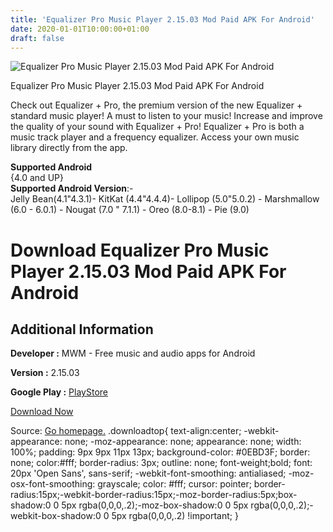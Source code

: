 ```yaml
---
title: 'Equalizer Pro Music Player 2.15.03 Mod Paid APK For Android'
date: 2020-01-01T10:00:00+01:00
draft: false
---
```


![Equalizer Pro Music Player 2.15.03 Mod Paid APK For Android](https://i0.wp.com/apkhome.net/wp-content/uploads/2019/11/Equalizer-Pro-Music-Player-2.15.03-Mod-Paid.png "Equalizer Pro Music Player 2.15.03 Mod Paid APK For Android")

  

Equalizer Pro Music Player 2.15.03 Mod Paid APK For Android

Check out Equalizer + Pro, the premium version of the new Equalizer + standard music player! A must to listen to your music! Increase and improve the quality of your sound with Equalizer + Pro! Equalizer + Pro is both a music track player and a frequency equalizer. Access your own music library directly from the app.

**Supported Android**  
{4.0 and UP}  
**Supported Android Version**:-  
Jelly Bean(4.1"4.3.1)- KitKat (4.4"4.4.4)- Lollipop (5.0"5.0.2) - Marshmallow (6.0 - 6.0.1) - Nougat (7.0 " 7.1.1) - Oreo (8.0-8.1) - Pie (9.0)

Download Equalizer Pro Music Player 2.15.03 Mod Paid APK For Android
====================================================================

Additional Information
----------------------

**Developer :** MWM - Free music and audio apps for Android

**Version :** 2.15.03

**Google Play :** [PlayStore](https://play.google.com/store/apps/details?id=com.djit.equalizerplusforandroidpro)

  

[Download Now](https://store4app.co/post/equalizer-pro-music-player-2-15-03-mod-paid-apk-for-android_1573739275)

  
Source: [Go homepage.](https://store4app.co/post/equalizer-pro-music-player-2-15-03-mod-paid-apk-for-android_1573739275) .downloadtop{ text-align:center; -webkit-appearance: none; -moz-appearance: none; appearance: none; width: 100%; padding: 9px 9px 11px 13px; background-color: #0EBD3F; border: none; color:#fff; border-radius: 3px; outline: none; font-weight;bold; font: 20px 'Open Sans', sans-serif; -webkit-font-smoothing: antialiased; -moz-osx-font-smoothing: grayscale; color: #fff; cursor: pointer; border-radius:15px;-webkit-border-radius:15px;-moz-border-radius:5px;box-shadow:0 0 5px rgba(0,0,0,.2);-moz-box-shadow:0 0 5px rgba(0,0,0,.2);-webkit-box-shadow:0 0 5px rgba(0,0,0,.2) !important; }
